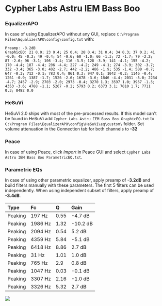 # Cypher Labs Astru IEM Bass Boo

### EqualizerAPO
In case of using EqualizerAPO without any GUI, replace `C:\Program Files\EqualizerAPO\config\config.txt`
with:
```
Preamp: -3.2dB
GraphicEQ: 21 0.0; 23 0.4; 25 0.4; 28 0.4; 31 0.4; 34 0.3; 37 0.2; 41 -0.0; 45 -0.2; 49 -0.4; 54 -0.6; 60 -1.0; 66 -1.3; 72 -1.7; 79 -2.2; 87 -2.6; 96 -3.1; 106 -3.4; 116 -3.5; 128 -3.9; 141 -4.1; 155 -4.2; 170 -4.4; 187 -4.4; 206 -4.4; 227 -4.2; 249 -4.1; 274 -3.9; 302 -3.7; 332 -3.4; 365 -3.0; 402 -2.7; 442 -2.2; 486 -1.9; 535 -1.4; 588 -0.7; 647 -0.3; 712 -0.1; 783 0.4; 861 0.3; 947 0.1; 1042 -0.2; 1146 -0.4; 1261 -0.9; 1387 -1.7; 1526 -2.6; 1678 -3.6; 1846 -4.4; 2031 -5.0; 2234 -4.7; 2457 -2.9; 2703 -2.0; 2973 -0.4; 3270 1.3; 3597 1.0; 3957 -1.5; 4353 -3.6; 4788 -1.1; 5267 -0.2; 5793 0.2; 6373 3.1; 7010 1.7; 7711 0.3; 8482 0.0
```

### HeSuVi
HeSuVi 2.0 ships with most of the pre-processed results. If this model can't be found in HeSuVi add
`Cypher Labs Astru IEM Bass Boo GraphicEQ.txt` to `C:\Program Files\EqualizerAPO\config\HeSuVi\eq\custom\` folder.
Set volume attenuation in the Connection tab for both channels to **-32**

### Peace
In case of using Peace, click *Import* in Peace GUI and select `Cypher Labs Astru IEM Bass Boo ParametricEQ.txt`.

### Parametric EQs
In case of using other parametric equalizer, apply preamp of **-3.2dB** and build filters manually
with these parameters. The first 5 filters can be used independently.
When using independent subset of filters, apply preamp of **-3.4dB**.

| Type    | Fc      |    Q | Gain     |
|:--------|:--------|:-----|:---------|
| Peaking | 197 Hz  | 0.55 | -4.7 dB  |
| Peaking | 1986 Hz | 1.32 | -10.2 dB |
| Peaking | 2094 Hz | 0.54 | 5.2 dB   |
| Peaking | 4359 Hz | 5.84 | -5.1 dB  |
| Peaking | 6418 Hz | 8.86 | 2.7 dB   |
| Peaking | 31 Hz   | 1.01 | 1.0 dB   |
| Peaking | 765 Hz  | 2.9  | 0.8 dB   |
| Peaking | 1047 Hz | 0.03 | -0.1 dB  |
| Peaking | 3307 Hz | 2.16 | -1.0 dB  |
| Peaking | 3326 Hz | 5.32 | 2.7 dB   |

![](https://raw.githubusercontent.com/jaakkopasanen/AutoEq/master/results/innerfidelity/sbaf-serious/Cypher%20Labs%20Astru%20IEM%20Bass%20Boo/Cypher%20Labs%20Astru%20IEM%20Bass%20Boo.png)